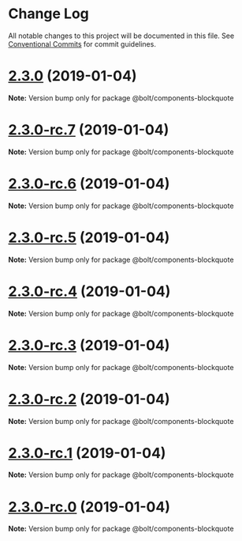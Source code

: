 # Change Log

All notable changes to this project will be documented in this file.
See [Conventional Commits](https://conventionalcommits.org) for commit guidelines.

# [2.3.0](https://github.com/bolt-design-system/bolt/tree/master/packages/components/bolt-blockquote/compare/v2.3.0-rc.7...v2.3.0) (2019-01-04)

**Note:** Version bump only for package @bolt/components-blockquote





# [2.3.0-rc.7](https://github.com/bolt-design-system/bolt/tree/master/packages/components/bolt-blockquote/compare/v2.3.0-rc.6...v2.3.0-rc.7) (2019-01-04)

**Note:** Version bump only for package @bolt/components-blockquote





# [2.3.0-rc.6](https://github.com/bolt-design-system/bolt/tree/master/packages/components/bolt-blockquote/compare/v2.3.0-rc.5...v2.3.0-rc.6) (2019-01-04)

**Note:** Version bump only for package @bolt/components-blockquote





# [2.3.0-rc.5](https://github.com/bolt-design-system/bolt/tree/master/packages/components/bolt-blockquote/compare/v2.3.0-rc.4...v2.3.0-rc.5) (2019-01-04)

**Note:** Version bump only for package @bolt/components-blockquote





# [2.3.0-rc.4](https://github.com/bolt-design-system/bolt/tree/master/packages/components/bolt-blockquote/compare/v2.3.0-rc.3...v2.3.0-rc.4) (2019-01-04)

**Note:** Version bump only for package @bolt/components-blockquote





# [2.3.0-rc.3](https://github.com/bolt-design-system/bolt/tree/master/packages/components/bolt-blockquote/compare/v2.3.0-rc.2...v2.3.0-rc.3) (2019-01-04)

**Note:** Version bump only for package @bolt/components-blockquote





# [2.3.0-rc.2](https://github.com/bolt-design-system/bolt/tree/master/packages/components/bolt-blockquote/compare/v2.3.0-rc.1...v2.3.0-rc.2) (2019-01-04)

**Note:** Version bump only for package @bolt/components-blockquote





# [2.3.0-rc.1](https://github.com/bolt-design-system/bolt/tree/master/packages/components/bolt-blockquote/compare/vv2.3.0-rc.0...v2.3.0-rc.1) (2019-01-04)

**Note:** Version bump only for package @bolt/components-blockquote





# [2.3.0-rc.0](https://github.com/bolt-design-system/bolt/tree/master/packages/components/bolt-blockquote/compare/v2.2.1...v2.3.0-rc.0) (2019-01-04)

**Note:** Version bump only for package @bolt/components-blockquote
